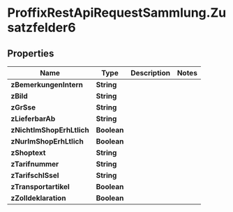 # ProffixRestApiRequestSammlung.Zusatzfelder6

## Properties
Name | Type | Description | Notes
------------ | ------------- | ------------- | -------------
**zBemerkungenIntern** | **String** |  | 
**zBild** | **String** |  | 
**zGrSse** | **String** |  | 
**zLieferbarAb** | **String** |  | 
**zNichtImShopErhLtlich** | **Boolean** |  | 
**zNurImShopErhLtlich** | **Boolean** |  | 
**zShoptext** | **String** |  | 
**zTarifnummer** | **String** |  | 
**zTarifschlSsel** | **String** |  | 
**zTransportartikel** | **Boolean** |  | 
**zZolldeklaration** | **Boolean** |  | 


